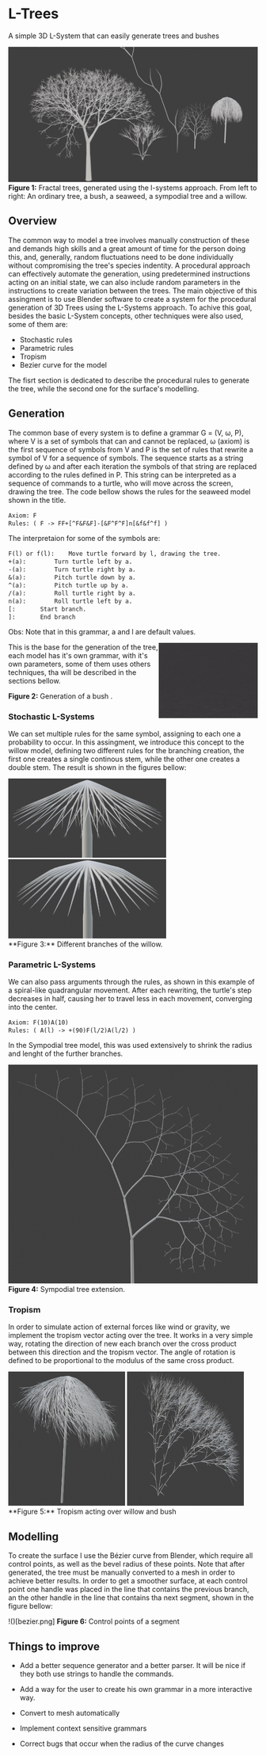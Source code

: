 # L-Trees
A simple 3D L-System that can easily generate trees and bushes

![Overview](img/ovw.png)
**Figure 1:** Fractal trees, generated using the l-systems approach. From left to right: An ordinary tree, a bush, a seaweed, a sympodial tree and a willow.

## Overview

The common way to model a tree involves manually construction of these and demands high skills and a great amount of time for the person doing this, and, generally, random fluctuations need to be done individually without compromising the tree's species indentity.
A procedural approach can effectively automate the generation, using predetermined instructions acting on an initial state, we can also include random parameters in the instructions to create variation between the trees.
The main objective of this assingment is to use Blender software to create a system for the procedural generation of 3D Trees using the L-Systems approach. To achive this goal, besides the basic L-System concepts, other techniques were also used, some of them are:

* Stochastic rules
* Parametric rules
* Tropism
* Bezier curve for the model

The fisrt section is dedicated to describe the procedural rules to generate the tree, while the second one for the surface's modelling.

## Generation

The common base of every system is to define a grammar G = (V, ω, P), where V is a set of symbols that can and cannot be replaced, ω (axiom) is the first sequence of symbols from V and P is the set of rules that rewrite a symbol of V for a sequence of symbols. The sequence starts as a string defined by ω and after each iteration the symbols of that string are replaced according to the rules defined in P.
This string can be interpreted as a sequence of commands to a turtle, who will move across the screen, drawing the tree. The code bellow shows the rules for the seaweed model shown in the title.
```
Axiom: F
Rules: ( F -> FF+[^F&F&F]-[&F^F^F]n[&f&f^f] ) 
``` 
The interpretaion for some of the symbols are:
```
F(l) or f(l):	 Move turtle forward by l, drawing the tree.
+(a):		 Turn turtle left by a.
-(a):		 Turn turtle right by a.
&(a):		 Pitch turtle down by a.
^(a):		 Pitch turtle up by a.
/(a):		 Roll turtle right by a.
n(a):		 Roll turtle left by a.
[: 		 Start branch.
]:		 End branch
```
Obs: Note that in this grammar, a and l are default values.


<div style="float: right">
<img src = "img/gif.gif">
</div>
This is the base for the generation of the tree, each model has it's own grammar, with it's own parameters, some of them uses others techniques, tha will be described in the sections bellow.


**Figure 2:** Generation of a bush .

### Stochastic L-Systems

We can set multiple rules for the same symbol, assigning to each one a probability to occur. In this assingment, we introduce this concept to the willow model, defining two different rules for the branching creation, the first one creates a single continous stem, while the other one creates a double stem. The result is shown in the figures bellow:

<div>
<img src = "img/st1.png" height="160" width="319"> 
<img src = "img/st2.png" height="160" width="319"> 
</div>
**Figure 3:** Different branches of the willow.

### Parametric L-Systems
We can also pass arguments through the rules, as shown in this example of a spiral-like quadrangular movement. After each rewriting, the turtle's step decreases in half, causing her to travel less in each movement, converging into the center.
```
Axiom: F(10)A(10)
Rules: ( A(l) -> +(90)F(l/2)A(l/2) ) 
```
In the Sympodial tree model, this was used extensively to shrink the radius and lenght of the further branches.

![](img/par.png) 
**Figure 4:** Sympodial tree extension.

### Tropism
In order to simulate action of external forces like wind or gravity, we implement the tropism vector acting over the tree. It works in a very simple way, rotating the direction of new each branch over the cross product between this direction and the tropism vector. The angle of rotation is defined to be proportional to the modulus of the same cross product.

<div>
<img src = "img/trop1.png" height="271" width="236"> 
<img src = "img/trop2.png" height="271" width="236"> 
</div>
**Figure 5:** Tropism acting over willow and bush

## Modelling 
To create the surface I use the Bézier curve from Blender, which require all control points, as well as the bevel radius of these points. Note that after generated, the tree must be manually converted to a mesh in order to achieve better results.
In order to get a smoother surface, at each control point one handle was placed in the line that contains the previous branch, an the other handle in the line that contains tha next segment, shown in the figure bellow:

!()[bezier.png]
**Figure 6:** Control points of a segment

## Things to improve

* Add a better sequence generator and a better parser. It will be nice if they both use strings to handle the commands.

* Add a way for the user to create his own grammar in a more interactive way.

* Convert to mesh automatically 

* Implement context sensitive grammars

* Correct bugs that occur when the radius of the curve changes

